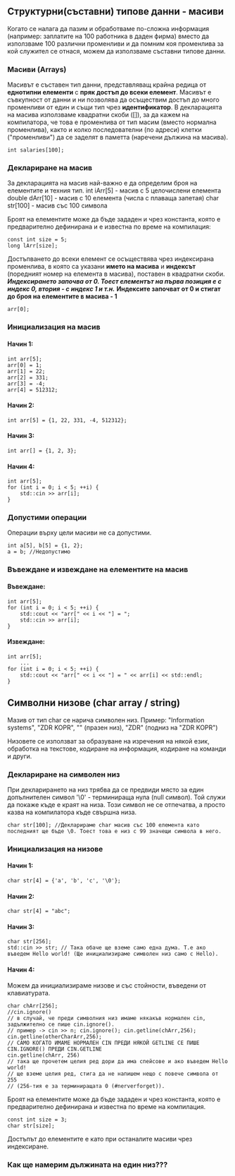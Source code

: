 ## Структурни(съставни) типове данни - масиви

Когато се налага да пазим и обработваме по-сложна информация (например: заплатите на 100 работника в даден фирма) вместо да използваме 100 различни променливи и да помним коя променлива за кой служител се отнася, можем да използваме съставни типове данни.

### Масиви (Arrays)
Масивът е съставен тип данни, представляващ крайна редица от **еднотипни елементи** с **пряк достъп до всеки елемент**. Масивът е съвкупност от данни и ни позволява да осъществим достъп до много променливи от един и същи тип чрез **идентификатор**. В декларацията на масива използваме квадратни скоби ([]), за да кажем на компилатора, че това е променлива от тип масим (вместо нормална променлива), както и колко последователни (по адреси) клетки ("променливи") да се заделят в паметта (наречени дължина на масива).

```
int salaries[100];
```

### Деклариране на масив
За декларацията на масив най-важно е да определим броя на елементите и техния тип.
int iArr[5] - масив с 5 целочислени елемента
double dArr[10] - масив с 10 елемента (числа с плаваща запетая)
char str[100] - масив със 100 символа

Броят на елементите може да бъде зададен и чрез константа, която е предварително дефинирана и е известна по време на компилация:
```
const int size = 5;
long lArr[size];
```

Достъпването до всеки елемент се осъществява чрез индексирана променлива, в която са указани **името на масива** и **индексът** (поредният номер на елемента в масива), поставен в квадратни скоби.
***Индексирането започва от 0. Тоест елементът на първа позиция е с индекс 0, втория - с индекс 1 и т.н.***
**Индексите започват от 0 и стигат до броя на елементите в масива - 1**
```
arr[0];
```

### Инициализация на масив
#### Начин 1:
```
int arr[5];
arr[0] = 1;
arr[1] = 22;
arr[2] = 331;
arr[3] = -4;
arr[4] = 512312;
```

#### Начин 2:
```
int arr[5] = {1, 22, 331, -4, 512312};
```

#### Начин 3:
```
int arr[] = {1, 2, 3};
```

#### Начин 4:
```
int arr[5];
for (int i = 0; i < 5; ++i) {
    std::cin >> arr[i];
}
```

### Допустими операции
Операции върху цели масиви не са допустими.
```
int a[5], b[5] = {1, 2};
a = b; //Недопустимо
```

### Въвеждане и извеждане на елементите на масив
#### Въвеждане:
```
int arr[5];
for (int i = 0; i < 5; ++i) {
    std::cout << "arr[" << i << "] = ";
    std::cin >> arr[i];
}
```
#### Извеждане:
```
int arr[5];
    ...
for (int i = 0; i < 5; ++i) {
    std::cout << "arr[" << i << "] = " << arr[i] << std::endl;
}
```


## Символни низове (char array / string)
Мазив от тип char се нарича символен низ.
Пример: "Information systems", "ZDR KOPR", "" (празен низ), "ZDR" (подниз на "ZDR KOPR")

Низовете се използват за образуване на изречения на някой език, обработка на текстове, кодиране на информация, кодиране на команди и други.

### Деклариране на символен низ
При декларирането на низ трябва да се предвиди място за един допълнителен символ '\0' - терминираща нула (null символ). Той служи да покаже къде е краят на низа. Този символ не се отпечатва, а просто казва на компилатора къде свършна низа.
```
char str[100]; //Декларираме char масив със 100 елемента като последният ще бъде \0. Тоест това е низ с 99 значещи символа в него.
```

### Инициализация на низове
#### Начин 1:
```
char str[4] = {'a', 'b', 'c', '\0'};
```
#### Начин 2:
```
char str[4] = "abc";
```
#### Начин 3:
```
char str[256];
std::cin >> str; // Така обаче ще вземе само една дума. Т.е ако въведем Hello world! (Ще инициализираме символен низ само с Hello).
```
#### Начин 4:
Можем да инициализираме низове и със стойности, въведени от клавиатурата.
```
char chArr[256];
//cin.ignore()  
// в случай, че преди символния низ имаме някакъв нормален cin, задължително се пише cin.ignore().
// пример -> cin >> n; cin.ignore(); cin.getline(chArr,256); cin.getline(otherCharArr,256); 
// САМО КОГАТО ИМАМЕ НОРМАЛЕН CIN ПРЕДИ НЯКОЙ GETLINE СЕ ПИШЕ CIN.IGNORE() ПРЕДИ CIN.GETLINE
cin.getline(chArr, 256) 
// така ще прочетем целия ред дори да има спейсове и ако въведем Hello     world!  
// ще вземе целия ред, стига да не напишем нещо с повече символа от 255   
// (256-тия е за терминиращата 0 (#nerverforget)).
```

Броят на елементите може да бъде зададен и чрез константа, която е предварително дефинирана и известна по време на компилация.
```
const int size = 3;
char str[size];
```

Достъпът до елементите е като при останалите масиви чрез индексиране.

### Как ще намерим дължината на един низ???
